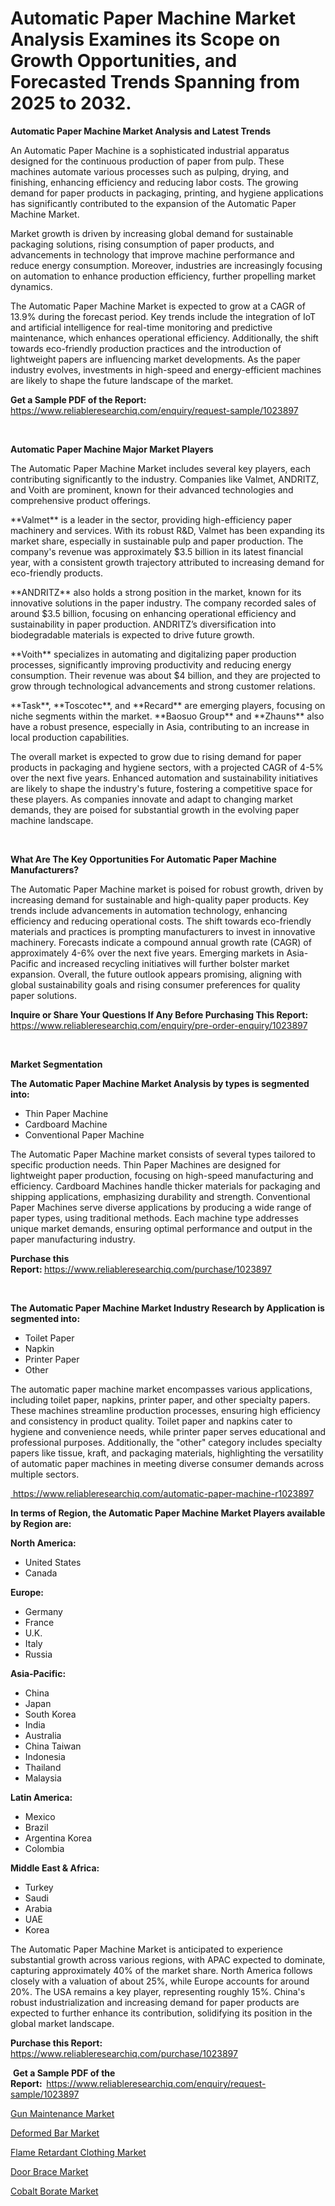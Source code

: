 <p><h1>Automatic Paper Machine Market Analysis Examines its Scope on Growth Opportunities, and Forecasted Trends Spanning from 2025 to 2032.</h1></p><p><strong>Automatic Paper Machine Market Analysis and Latest Trends</strong></p>
<p><p>An Automatic Paper Machine is a sophisticated industrial apparatus designed for the continuous production of paper from pulp. These machines automate various processes such as pulping, drying, and finishing, enhancing efficiency and reducing labor costs. The growing demand for paper products in packaging, printing, and hygiene applications has significantly contributed to the expansion of the Automatic Paper Machine Market.</p><p>Market growth is driven by increasing global demand for sustainable packaging solutions, rising consumption of paper products, and advancements in technology that improve machine performance and reduce energy consumption. Moreover, industries are increasingly focusing on automation to enhance production efficiency, further propelling market dynamics. </p><p>The Automatic Paper Machine Market is expected to grow at a CAGR of 13.9% during the forecast period. Key trends include the integration of IoT and artificial intelligence for real-time monitoring and predictive maintenance, which enhances operational efficiency. Additionally, the shift towards eco-friendly production practices and the introduction of lightweight papers are influencing market developments. As the paper industry evolves, investments in high-speed and energy-efficient machines are likely to shape the future landscape of the market.</p></p>
<p><strong>Get a Sample PDF of the Report:&nbsp;</strong> <a href="https://www.reliableresearchiq.com/enquiry/request-sample/1023897?utm_campaign=1834&utm_medium=2&utm_source=Github&utm_content=ia&utm_term=05032025&utm_id=automatic-paper-machine">https://www.reliableresearchiq.com/enquiry/request-sample/1023897</a></p>
<p>&nbsp;</p>
<p><strong>Automatic Paper Machine Major Market Players</strong></p>
<p><p>The Automatic Paper Machine Market includes several key players, each contributing significantly to the industry. Companies like Valmet, ANDRITZ, and Voith are prominent, known for their advanced technologies and comprehensive product offerings.</p><p>**Valmet** is a leader in the sector, providing high-efficiency paper machinery and services. With its robust R&D, Valmet has been expanding its market share, especially in sustainable pulp and paper production. The company's revenue was approximately $3.5 billion in its latest financial year, with a consistent growth trajectory attributed to increasing demand for eco-friendly products.</p><p>**ANDRITZ** also holds a strong position in the market, known for its innovative solutions in the paper industry. The company recorded sales of around $3.5 billion, focusing on enhancing operational efficiency and sustainability in paper production. ANDRITZ’s diversification into biodegradable materials is expected to drive future growth.</p><p>**Voith** specializes in automating and digitalizing paper production processes, significantly improving productivity and reducing energy consumption. Their revenue was about $4 billion, and they are projected to grow through technological advancements and strong customer relations.</p><p>**Task**, **Toscotec**, and **Recard** are emerging players, focusing on niche segments within the market. **Baosuo Group** and **Zhauns** also have a robust presence, especially in Asia, contributing to an increase in local production capabilities.</p><p>The overall market is expected to grow due to rising demand for paper products in packaging and hygiene sectors, with a projected CAGR of 4-5% over the next five years. Enhanced automation and sustainability initiatives are likely to shape the industry's future, fostering a competitive space for these players. As companies innovate and adapt to changing market demands, they are poised for substantial growth in the evolving paper machine landscape.</p></p>
<p>&nbsp;</p>
<p><strong>What Are The Key Opportunities For Automatic Paper Machine Manufacturers?</strong></p>
<p><p>The Automatic Paper Machine market is poised for robust growth, driven by increasing demand for sustainable and high-quality paper products. Key trends include advancements in automation technology, enhancing efficiency and reducing operational costs. The shift towards eco-friendly materials and practices is prompting manufacturers to invest in innovative machinery. Forecasts indicate a compound annual growth rate (CAGR) of approximately 4-6% over the next five years. Emerging markets in Asia-Pacific and increased recycling initiatives will further bolster market expansion. Overall, the future outlook appears promising, aligning with global sustainability goals and rising consumer preferences for quality paper solutions.</p></p>
<p><strong>Inquire or Share Your Questions If Any Before Purchasing This Report:</strong> <a href="https://www.reliableresearchiq.com/enquiry/pre-order-enquiry/1023897?utm_campaign=1834&utm_medium=2&utm_source=Github&utm_content=ia&utm_term=05032025&utm_id=automatic-paper-machine">https://www.reliableresearchiq.com/enquiry/pre-order-enquiry/1023897</a></p>
<p>&nbsp;</p>
<p><strong>Market Segmentation</strong></p>
<p><strong>The Automatic Paper Machine Market Analysis by types is segmented into:</strong></p>
<p><ul><li>Thin Paper Machine</li><li>Cardboard Machine</li><li>Conventional Paper Machine</li></ul></p>
<p><p>The Automatic Paper Machine market consists of several types tailored to specific production needs. Thin Paper Machines are designed for lightweight paper production, focusing on high-speed manufacturing and efficiency. Cardboard Machines handle thicker materials for packaging and shipping applications, emphasizing durability and strength. Conventional Paper Machines serve diverse applications by producing a wide range of paper types, using traditional methods. Each machine type addresses unique market demands, ensuring optimal performance and output in the paper manufacturing industry.</p></p>
<p><strong>Purchase this Report:&nbsp;</strong><a href="https://www.reliableresearchiq.com/purchase/1023897?utm_campaign=1834&utm_medium=2&utm_source=Github&utm_content=ia&utm_term=05032025&utm_id=automatic-paper-machine">https://www.reliableresearchiq.com/purchase/1023897</a></p>
<p>&nbsp;</p>
<p><strong>The Automatic Paper Machine Market Industry Research by Application is segmented into:</strong></p>
<p><ul><li>Toilet Paper</li><li>Napkin</li><li>Printer Paper</li><li>Other</li></ul></p>
<p><p>The automatic paper machine market encompasses various applications, including toilet paper, napkins, printer paper, and other specialty papers. These machines streamline production processes, ensuring high efficiency and consistency in product quality. Toilet paper and napkins cater to hygiene and convenience needs, while printer paper serves educational and professional purposes. Additionally, the "other" category includes specialty papers like tissue, kraft, and packaging materials, highlighting the versatility of automatic paper machines in meeting diverse consumer demands across multiple sectors.</p></p>
<p><a href="https://www.reliableresearchiq.com/automatic-paper-machine-r1023897?utm_campaign=1834&utm_medium=2&utm_source=Github&utm_content=ia&utm_term=05032025&utm_id=automatic-paper-machine">&nbsp;https://www.reliableresearchiq.com/automatic-paper-machine-r1023897</a></p>
<p><strong>In terms of Region, the Automatic Paper Machine Market Players available by Region are:</strong></p>
<p>
    <p> <strong> North America: </strong>
        <ul>
            <li>United States</li>
            <li>Canada</li>
        </ul>
        </p> 
    <p> <strong> Europe: </strong>
        <ul>
            <li>Germany</li>
            <li>France</li>
            <li>U.K.</li>
            <li>Italy</li>
            <li>Russia</li>
        </ul>
        </p> 
    <p> <strong> Asia-Pacific: </strong>
        <ul>
            <li>China</li>
            <li>Japan</li>
            <li>South Korea</li>
            <li>India</li>
            <li>Australia</li>
            <li>China Taiwan</li>
            <li>Indonesia</li>
            <li>Thailand</li>
            <li>Malaysia</li>
        </ul>
        </p> 
    <p> <strong> Latin America: </strong>
        <ul>
            <li>Mexico</li>
            <li>Brazil</li>
            <li>Argentina Korea</li>
            <li>Colombia</li>
        </ul>
        </p> 
    <p> <strong> Middle East & Africa: </strong>
        <ul>
            <li>Turkey</li>
            <li>Saudi</li>
            <li>Arabia</li>
            <li>UAE</li>
            <li>Korea</li>
        </ul>
    </p>
    </p>
<p><p>The Automatic Paper Machine Market is anticipated to experience substantial growth across various regions, with APAC expected to dominate, capturing approximately 40% of the market share. North America follows closely with a valuation of about 25%, while Europe accounts for around 20%. The USA remains a key player, representing roughly 15%. China's robust industrialization and increasing demand for paper products are expected to further enhance its contribution, solidifying its position in the global market landscape.</p></p>
<p><strong>Purchase this Report: </strong><a href="https://www.reliableresearchiq.com/purchase/1023897?utm_campaign=1834&utm_medium=2&utm_source=Github&utm_content=ia&utm_term=05032025&utm_id=automatic-paper-machine">https://www.reliableresearchiq.com/purchase/1023897</a></p>
<p>&nbsp;<strong>Get a Sample PDF of the Report:&nbsp;&nbsp;</strong><a href="https://www.reliableresearchiq.com/enquiry/request-sample/1023897?utm_campaign=1834&utm_medium=2&utm_source=Github&utm_content=ia&utm_term=05032025&utm_id=automatic-paper-machine">https://www.reliableresearchiq.com/enquiry/request-sample/1023897</a></p>
<p><strong></strong></p>
<p><p><a href="https://github.com/mismannely/Market-Research-Report-List-1/blob/main/gun-maintenance-market.md?utm_campaign=1834&utm_medium=2&utm_source=Github&utm_content=ia&utm_term=05032025&utm_id=automatic-paper-machine">Gun Maintenance Market</a></p><p><a href="https://github.com/myongfranzcs/Market-Research-Report-List-1/blob/main/deformed-bar-market.md?utm_campaign=1834&utm_medium=2&utm_source=Github&utm_content=ia&utm_term=05032025&utm_id=automatic-paper-machine">Deformed Bar Market</a></p><p><a href="https://github.com/tentandyik/Market-Research-Report-List-1/blob/main/flame-retardant-clothing-market.md?utm_campaign=1834&utm_medium=2&utm_source=Github&utm_content=ia&utm_term=05032025&utm_id=automatic-paper-machine">Flame Retardant Clothing Market</a></p><p><a href="https://github.com/lonanweaseh4/Market-Research-Report-List-1/blob/main/door-brace-market.md?utm_campaign=1834&utm_medium=2&utm_source=Github&utm_content=ia&utm_term=05032025&utm_id=automatic-paper-machine">Door Brace Market</a></p><p><a href="https://github.com/biandnikelrs/Market-Research-Report-List-1/blob/main/cobalt-borate-market.md?utm_campaign=1834&utm_medium=2&utm_source=Github&utm_content=ia&utm_term=05032025&utm_id=automatic-paper-machine">Cobalt Borate Market</a></p></p>